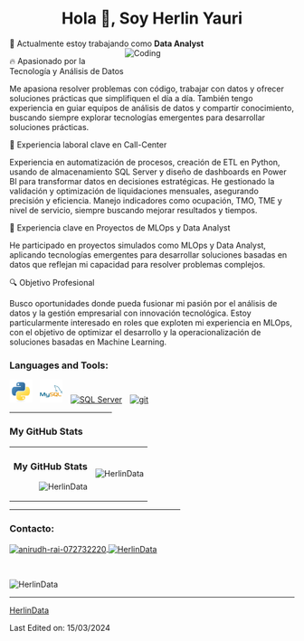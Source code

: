 <h1 align="center">Hola 👋, Soy Herlin Yauri</h1>



🌱 Actualmente estoy trabajando como **Data Analyst**
<img align="right" alt="Coding" width="300" src="https://i.pinimg.com/originals/81/17/8b/81178b47a8598f0c81c4799f2cdd4057.gif">

🔥 Apasionado por la Tecnología y Análisis de Datos

Me apasiona resolver problemas con código, trabajar con datos y ofrecer soluciones prácticas que simplifiquen el día a día. También tengo experiencia en guiar equipos de análisis de datos y compartir conocimiento, buscando siempre explorar tecnologías emergentes para desarrollar soluciones prácticas.  

💼 Experiencia laboral clave en Call-Center

Experiencia en automatización de procesos, creación de ETL en Python, usando de almacenamiento SQL Server y diseño de dashboards en Power BI para transformar datos en decisiones estratégicas. He gestionado la validación y optimización de liquidaciones mensuales, asegurando precisión y eficiencia. Manejo indicadores como ocupación, TMO, TME y nivel de servicio, siempre buscando mejorar resultados y tiempos. 

💼 Experiencia clave en Proyectos de MLOps y Data Analyst

He participado en proyectos simulados como MLOps y Data Analyst, aplicando tecnologías emergentes para desarrollar soluciones basadas en datos que reflejan mi capacidad para resolver problemas complejos.

🔍 Objetivo Profesional

Busco oportunidades donde pueda fusionar mi pasión por el análisis de datos y la gestión empresarial con innovación tecnológica. Estoy particularmente interesado en roles que exploten mi experiencia en MLOps, con el objetivo de optimizar el desarrollo y la operacionalización de soluciones basadas en Machine Learning.




<h3 align="left">Languages and Tools:</h3>
<p align="left">
  <a href="https://www.python.org" target="_blank" rel="noreferrer" style="display: inline-block; margin-right: 10px;">
    <img src="https://raw.githubusercontent.com/devicons/devicon/master/icons/python/python-original.svg" alt="python" width="40" height="40"/>
  </a>
  <a href="https://www.mysql.com/" target="_blank" rel="noreferrer" style="display: inline-block; margin-right: 10px;">
    <img src="https://raw.githubusercontent.com/devicons/devicon/master/icons/mysql/mysql-original-wordmark.svg" alt="mysql" width="40" height="40"/>
  </a>
  <a href="https://www.microsoft.com/es-es/sql-server/sql-server-2022" target="_blank" rel="noreferrer" style="display: inline-block; margin-right: 10px;">
    <img src="https://img.icons8.com/?size=100&id=laYYF3dV0Iew&format=png&color=000000" alt="SQL Server" width="40" height="40"/>
  </a>
  <a href="https://git-scm.com/" target="_blank" rel="noreferrer" style="display: inline-block; margin-right: 10px;">
    <img src="https://www.vectorlogo.zone/logos/git-scm/git-scm-icon.svg" alt="git" width="40" height="40"/>
  </a>
</p>





<hr width="36%" >

<h3>My GitHub Stats</h3>

<table>
  <tr>
    <td>
      <h3>My GitHub Stats</h3><p>
      <p>&nbsp;<img align="right" src="https://github-readme-stats.vercel.app/api?username=HerlinData&show_icons=true&theme=dark&locale=en" alt="HerlinData" /></p>
    </td>
    <td>
      <img align="left" src="https://github-readme-stats.vercel.app/api/top-langs?username=HerlinData&show_icons=true&theme=dark&locale=en&layout=compact" alt="HerlinData" /></p>
    </td>
  </tr>
</table>


<hr width="60%" >
<h3 align="left">Contacto:</h3>
<p align="left">
<a href="https://linkedin.com/in/herlin-yauri-barrios-52a054274/" target="blank"><img align="center" src="https://raw.githubusercontent.com/rahuldkjain/github-profile-readme-generator/master/src/images/icons/Social/linked-in-alt.svg" alt="anirudh-rai-072732220" height="30" width="40" />
</a>
<a href="https://instagram.com" target="blank"><img align="center" src="https://raw.githubusercontent.com/rahuldkjain/github-profile-readme-generator/master/src/images/icons/Social/instagram.svg" alt="HerlinData" height="30" width="40" /></a>
</p>
<br>
<p align="left"> <img src="https://komarev.com/ghpvc/?username=HerlinData&label=Profile%20views&color=0e75b6&style=flat" alt="HerlinData" /> </p>

------


[HerlinData](https://github.com/HerlinData)

Last Edited on: 15/03/2024
